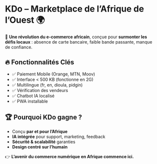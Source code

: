 # KDo – Marketplace de l’Afrique de l’Ouest 🌍

🚀 **Une révolution du e-commerce africain**, conçue pour **surmonter les défis locaux** : absence de carte bancaire, faible bande passante, manque de confiance.

## 🔥 Fonctionnalités Clés
- ✅ Paiement Mobile (Orange, MTN, Moov)
- ✅ Interface < 500 KB (fonctionne en 2G)
- ✅ Multilingue (fr, en, dioula, pidgin)
- ✅ Vérification des vendeurs
- ✅ Chatbot IA localisé
- ✅ PWA installable

## 🏆 Pourquoi KDo gagne ?
- Conçu **par et pour l’Afrique**
- **IA intégrée** pour support, marketing, feedback
- **Sécurité & scalabilité** garanties
- **Design centré sur l’humain**

👉 **L’avenir du commerce numérique en Afrique commence ici.**